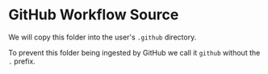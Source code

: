 # GitHub Workflow Source

We will copy this folder into the user's `.github` directory.

To prevent this folder being ingested by GitHub we call it `github` without the `.` prefix.